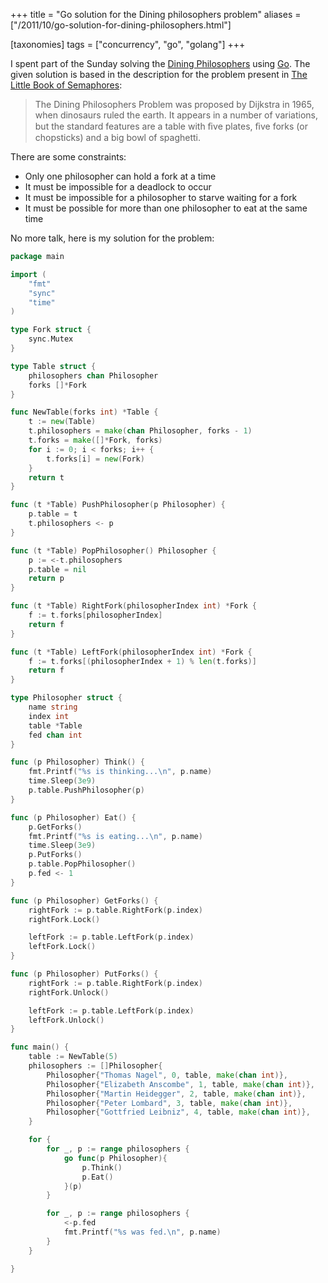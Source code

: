 +++
title = "Go solution for the Dining philosophers problem"
aliases = ["/2011/10/go-solution-for-dining-philosophers.html"]

[taxonomies]
tags = ["concurrency", "go", "golang"]
+++

I spent part of the Sunday solving the [Dining
Philosophers](https://en.wikipedia.org/wiki/Dining_philosophers_problem) using
[Go](https://golang.org/). The given solution is based in the description for
the problem present in [The Little Book of
Semaphores](http://greenteapress.com/semaphores/):

> The Dining Philosophers Problem was proposed by Dijkstra in 1965, when
> dinosaurs ruled the earth. It appears in a number of variations, but the
> standard features are a table with ﬁve plates, ﬁve forks (or chopsticks) and a
> big bowl of spaghetti.

There are some constraints:

- Only one philosopher can hold a fork at a time
- It must be impossible for a deadlock to occur
- It must be impossible for a philosopher to starve waiting for a fork
- It must be possible for more than one philosopher to eat at the same time

No more talk, here is my solution for the problem:

```go
package main

import (
	"fmt"
	"sync"
	"time"
)

type Fork struct {
	sync.Mutex
}

type Table struct {
	philosophers chan Philosopher
	forks []*Fork
}

func NewTable(forks int) *Table {
	t := new(Table)
	t.philosophers = make(chan Philosopher, forks - 1)
	t.forks = make([]*Fork, forks)
	for i := 0; i < forks; i++ {
		t.forks[i] = new(Fork)
	}
	return t
}

func (t *Table) PushPhilosopher(p Philosopher) {
	p.table = t
	t.philosophers <- p
}

func (t *Table) PopPhilosopher() Philosopher {
	p := <-t.philosophers
	p.table = nil
	return p
}

func (t *Table) RightFork(philosopherIndex int) *Fork {
	f := t.forks[philosopherIndex]
	return f
}

func (t *Table) LeftFork(philosopherIndex int) *Fork {
	f := t.forks[(philosopherIndex + 1) % len(t.forks)]
	return f
}

type Philosopher struct {
	name string
	index int
	table *Table
	fed chan int
}

func (p Philosopher) Think() {
	fmt.Printf("%s is thinking...\n", p.name)
	time.Sleep(3e9)
	p.table.PushPhilosopher(p)
}

func (p Philosopher) Eat() {
	p.GetForks()
	fmt.Printf("%s is eating...\n", p.name)
	time.Sleep(3e9)
	p.PutForks()
	p.table.PopPhilosopher()
	p.fed <- 1
}

func (p Philosopher) GetForks() {
	rightFork := p.table.RightFork(p.index)
	rightFork.Lock()

	leftFork := p.table.LeftFork(p.index)
	leftFork.Lock()
}

func (p Philosopher) PutForks() {
	rightFork := p.table.RightFork(p.index)
	rightFork.Unlock()

	leftFork := p.table.LeftFork(p.index)
	leftFork.Unlock()
}

func main() {
	table := NewTable(5)
	philosophers := []Philosopher{
		Philosopher{"Thomas Nagel", 0, table, make(chan int)},
		Philosopher{"Elizabeth Anscombe", 1, table, make(chan int)},
		Philosopher{"Martin Heidegger", 2, table, make(chan int)},
		Philosopher{"Peter Lombard", 3, table, make(chan int)},
		Philosopher{"Gottfried Leibniz", 4, table, make(chan int)},
	}

	for {
		for _, p := range philosophers {
			go func(p Philosopher){
				p.Think()
				p.Eat()
			}(p)
		}

		for _, p := range philosophers {
			<-p.fed
			fmt.Printf("%s was fed.\n", p.name)
		}
	}

}
```
